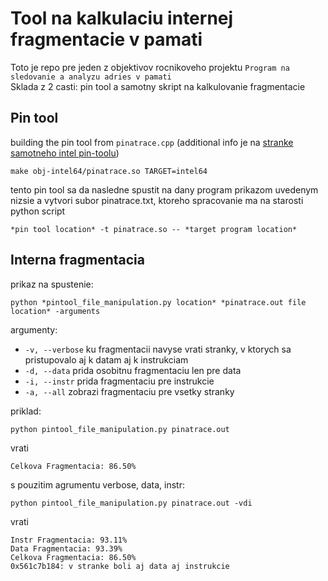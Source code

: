 # Tool na kalkulaciu internej fragmentacie v pamati

Toto je repo pre jeden z objektivov rocnikoveho projektu `Program na sledovanie a analyzu adries v pamati`\
Sklada z 2 casti: pin tool a samotny skript na kalkulovanie fragmentacie

## Pin tool

building the pin tool from `pinatrace.cpp` (additional info je na [stranke samotneho intel pin-toolu](https://software.intel.com/sites/landingpage/pintool/docs/98830/Pin/doc/html/index.html#BuildingExamples))
```
make obj-intel64/pinatrace.so TARGET=intel64
```
tento pin tool sa da nasledne spustit na dany program prikazom uvedenym nizsie a vytvori subor pinatrace.txt, ktoreho spracovanie ma na starosti python script

`
*pin tool location* -t pinatrace.so -- *target program location*
`

## Interna fragmentacia

prikaz na spustenie:

`
python *pintool_file_manipulation.py location* *pinatrace.out file location* -arguments
`

argumenty:
- `-v, --verbose` ku fragmentacii navyse vrati stranky, v ktorych sa pristupovalo aj k datam aj k instrukciam
- `-d, --data` prida osobitnu fragmentaciu len pre data
- `-i, --instr` prida fragmentaciu pre instrukcie
- `-a, --all` zobrazi fragmentaciu pre vsetky stranky

priklad:

```
python pintool_file_manipulation.py pinatrace.out
```

vrati

```
Celkova Fragmentacia: 86.50%
```

s pouzitim agrumentu verbose, data, instr:

```
python pintool_file_manipulation.py pinatrace.out -vdi
```

vrati

```
Instr Fragmentacia: 93.11%
Data Fragmentacia: 93.39%
Celkova Fragmentacia: 86.50%
0x561c7b184: v stranke boli aj data aj instrukcie
```
